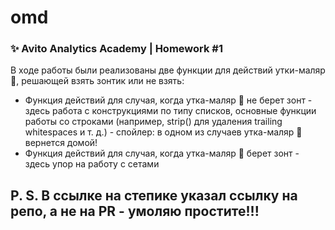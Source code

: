 # omd
### ✨ Avito Analytics Academy | Homework #1
В ходе работы были реализованы две функции для действий утки-маляр 🦆, решающей взять зонтик или не взять:
- Функция действий для случая, когда утка-маляр 🦆 не берет зонт - здесь работа с конструкциями по типу списков, основные функции работы со строками (например, strip() для удаления trailing whitespaces и т. д.) - спойлер: в одном из случаев утка-маляр 🦆 вернется домой!
- Функция действий для случая, когда утка-маляр 🦆 берет зонт - здесь упор на работу с сетами
## P. S. В ссылке на степике указал ссылку на репо, а не на PR - умоляю простите!!!
